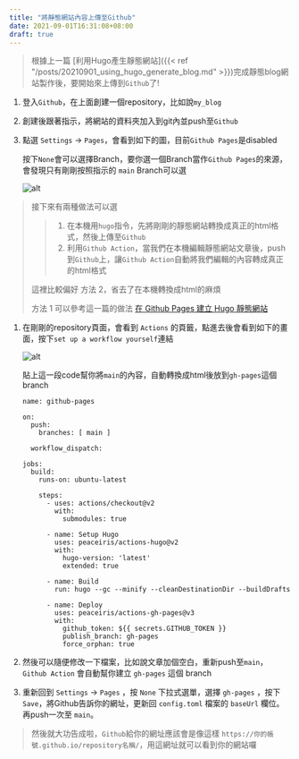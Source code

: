 ```yaml
---
title: "將靜態網站內容上傳至Github"
date: 2021-09-01T16:31:08+08:00
draft: true
---
```

> 根據上一篇 [利用Hugo產生靜態網站]({{< ref "/posts/20210901_using_hugo_generate_blog.md" >}})完成靜態blog網站製作後，要開始來上傳到`Github`了!

1. 登入`Github`，在上面創建一個repository，比如說`my_blog`
2. 創建後跟著指示，將網站的資料夾加入到git內並push至`Github`
3. 點選 `Settings` -> `Pages`，會看到如下的圖，目前`Github Pages`是disabled

	按下`None`會可以選擇Branch，要你選一個Branch當作`Github Pages`的來源，會發現只有剛剛按照指示的 `main` Branch可以選

	![alt](/my_blog/posts/images/2021090102.png)
	
> 接下來有兩種做法可以選
>> 1. 在本機用`hugo`指令，先將剛剛的靜態網站轉換成真正的html格式，然後上傳至`Github`
>> 2. 利用`Github Action`，當我們在本機編輯靜態網站文章後，push到`Github`上，讓`Github Action`自動將我們編輯的內容轉成真正的html格式
>
> 這裡比較偏好 方法 2，省去了在本機轉換成html的麻煩
>
> 方法 1 可以參考這一篇的做法 [在 Github Pages 建立 Hugo 靜態網站](https://kaichu.io/2015/07/12/my-first-post/)

1.  在剛剛的repository頁面，會看到 `Actions` 的頁籤，點進去後會看到如下的畫面，按下`set up a workflow yourself`連結

	![alt](/my_blog/posts/images/2021090103.png)

	貼上這一段code幫你將`main`的內容，自動轉換成html後放到`gh-pages`這個branch	

		name: github-pages
		
		on:
		  push:
		    branches: [ main ]
		
		  workflow_dispatch:
		
		jobs:
		  build:
		    runs-on: ubuntu-latest
		
		    steps:
		      - uses: actions/checkout@v2
		        with:
		          submodules: true
		      
		      - name: Setup Hugo
		        uses: peaceiris/actions-hugo@v2
		        with:
		          hugo-version: 'latest'
		          extended: true
		
		      - name: Build
		        run: hugo --gc --minify --cleanDestinationDir --buildDrafts
		
		      - name: Deploy
		        uses: peaceiris/actions-gh-pages@v3
		        with:
		          github_token: ${{ secrets.GITHUB_TOKEN }}
		          publish_branch: gh-pages
		          force_orphan: true

2. 然後可以隨便修改一下檔案，比如說文章加個空白，重新push至`main`，`Github Action` 會自動幫你建立 `gh-pages` 這個 branch

3. 重新回到 `Settings` -> `Pages` ，按 `None` 下拉式選單，選擇 `gh-pages` ，按下 `Save`，將Github告訴你的網址，更新回 `config.toml` 檔案的 `baseUrl` 欄位。再push一次至 `main`。

> 然後就大功告成啦，`Github`給你的網址應該會是像這樣 `https://你的帳號.github.io/repository名稱/`，用這網址就可以看到你的網站囉
